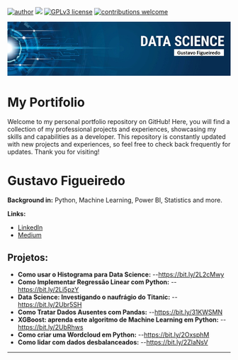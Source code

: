 [![author](https://img.shields.io/badge/author-gustavo-orange)](https://www.linkedin.com/in/gustavopfigueiredo) 
[![](https://img.shields.io/badge/python-3.7+-blue.svg)](https://www.python.org) 
[![GPLv3 license](https://img.shields.io/badge/License-GPLv3-blue.svg)](http://perso.crans.org/besson/LICENSE.html) 
[![contributions welcome](https://img.shields.io/badge/contributions-welcome-brightgreen.svg?style=flat)](https://github.com/gustavo-fig/my_portifolio/issues)

<p align="center">
  <img src="banner_gf.jpg">
</p>

# My Portifolio
Welcome to my personal portfolio repository on GitHub! Here, you will find a collection of my professional projects and experiences, showcasing my skills and capabilities as a developer. This repository is constantly updated with new projects and experiences, so feel free to check back frequently for updates. Thank you for visiting!

# Gustavo Figueiredo

**Background in:** Python, Machine Learning, Power BI, Statistics and more.

**Links:**
* [LinkedIn](https://www.linkedin.com/in/gustavopfigueiredo)
* [Medium](https://www.medium.com)


## Projetos:

* **Como usar o Histograma para Data Science:** --https://bit.ly/2L2cMwy
* **Como Implementar Regressão Linear com Python:** --https://bit.ly/2Li5pzY
* **Data Science: Investigando o naufrágio do Titanic:** --https://bit.ly/2Ubr5SH
* **Como Tratar Dados Ausentes com Pandas:** --https://bit.ly/31KWSMN
* **XGBoost: aprenda este algoritmo de Machine Learning em Python:** --https://bit.ly/2UbRhws
* **Como criar uma Wordcloud em Python:** --https://bit.ly/2OxsphM
* **Como lidar com dados desbalanceados:** --https://bit.ly/2ZlaNsV

---
